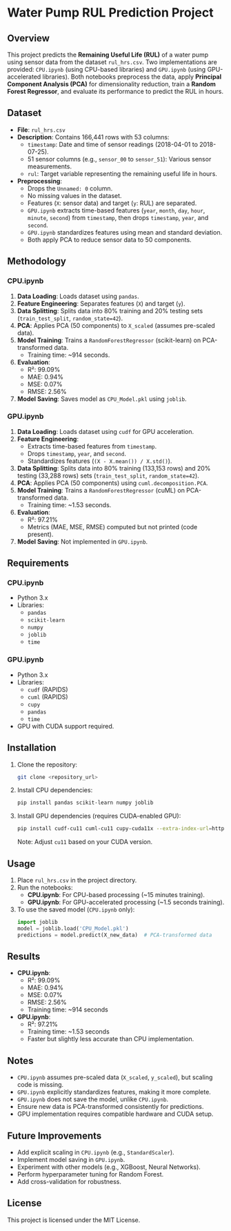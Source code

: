 # Water Pump RUL Prediction Project

## Overview
This project predicts the **Remaining Useful Life (RUL)** of a water pump using sensor data from the dataset `rul_hrs.csv`. Two implementations are provided: `CPU.ipynb` (using CPU-based libraries) and `GPU.ipynb` (using GPU-accelerated libraries). Both notebooks preprocess the data, apply **Principal Component Analysis (PCA)** for dimensionality reduction, train a **Random Forest Regressor**, and evaluate its performance to predict the RUL in hours.

## Dataset
- **File**: `rul_hrs.csv`
- **Description**: Contains 166,441 rows with 53 columns:
  - `timestamp`: Date and time of sensor readings (2018-04-01 to 2018-07-25).
  - 51 sensor columns (e.g., `sensor_00` to `sensor_51`): Various sensor measurements.
  - `rul`: Target variable representing the remaining useful life in hours.
- **Preprocessing**:
  - Drops the `Unnamed: 0` column.
  - No missing values in the dataset.
  - Features (`X`: sensor data) and target (`y`: RUL) are separated.
  - `GPU.ipynb` extracts time-based features (`year`, `month`, `day`, `hour`, `minute`, `second`) from `timestamp`, then drops `timestamp`, `year`, and `second`.
  - `GPU.ipynb` standardizes features using mean and standard deviation.
  - Both apply PCA to reduce sensor data to 50 components.

## Methodology
### CPU.ipynb
1. **Data Loading**: Loads dataset using `pandas`.
2. **Feature Engineering**: Separates features (`X`) and target (`y`).
3. **Data Splitting**: Splits data into 80% training and 20% testing sets (`train_test_split`, `random_state=42`).
4. **PCA**: Applies PCA (50 components) to `X_scaled` (assumes pre-scaled data).
5. **Model Training**: Trains a `RandomForestRegressor` (scikit-learn) on PCA-transformed data.
   - Training time: ~914 seconds.
6. **Evaluation**:
   - R²: 99.09%
   - MAE: 0.94%
   - MSE: 0.07%
   - RMSE: 2.56%
7. **Model Saving**: Saves model as `CPU_Model.pkl` using `joblib`.

### GPU.ipynb
1. **Data Loading**: Loads dataset using `cudf` for GPU acceleration.
2. **Feature Engineering**:
   - Extracts time-based features from `timestamp`.
   - Drops `timestamp`, `year`, and `second`.
   - Standardizes features (`(X - X.mean()) / X.std()`).
3. **Data Splitting**: Splits data into 80% training (133,153 rows) and 20% testing (33,288 rows) sets (`train_test_split`, `random_state=42`).
4. **PCA**: Applies PCA (50 components) using `cuml.decomposition.PCA`.
5. **Model Training**: Trains a `RandomForestRegressor` (cuML) on PCA-transformed data.
   - Training time: ~1.53 seconds.
6. **Evaluation**:
   - R²: 97.21%
   - Metrics (MAE, MSE, RMSE) computed but not printed (code present).
7. **Model Saving**: Not implemented in `GPU.ipynb`.

## Requirements
### CPU.ipynb
- Python 3.x
- Libraries:
  - `pandas`
  - `scikit-learn`
  - `numpy`
  - `joblib`
  - `time`

### GPU.ipynb
- Python 3.x
- Libraries:
  - `cudf` (RAPIDS)
  - `cuml` (RAPIDS)
  - `cupy`
  - `pandas`
  - `time`
- GPU with CUDA support required.

## Installation
1. Clone the repository:
   ```bash
   git clone <repository_url>
   ```
2. Install CPU dependencies:
   ```bash
   pip install pandas scikit-learn numpy joblib
   ```
3. Install GPU dependencies (requires CUDA-enabled GPU):
   ```bash
   pip install cudf-cu11 cuml-cu11 cupy-cuda11x --extra-index-url=https://pypi.nvidia.com
   ```
   Note: Adjust `cu11` based on your CUDA version.

## Usage
1. Place `rul_hrs.csv` in the project directory.
2. Run the notebooks:
   - **CPU.ipynb**: For CPU-based processing (~15 minutes training).
   - **GPU.ipynb**: For GPU-accelerated processing (~1.5 seconds training).
3. To use the saved model (`CPU.ipynb` only):
   ```python
   import joblib
   model = joblib.load('CPU_Model.pkl')
   predictions = model.predict(X_new_data)  # PCA-transformed data
   ```

## Results
- **CPU.ipynb**:
  - R²: 99.09%
  - MAE: 0.94%
  - MSE: 0.07%
  - RMSE: 2.56%
  - Training time: ~914 seconds
- **GPU.ipynb**:
  - R²: 97.21%
  - Training time: ~1.53 seconds
  - Faster but slightly less accurate than CPU implementation.

## Notes
- `CPU.ipynb` assumes pre-scaled data (`X_scaled`, `y_scaled`), but scaling code is missing.
- `GPU.ipynb` explicitly standardizes features, making it more complete.
- `GPU.ipynb` does not save the model, unlike `CPU.ipynb`.
- Ensure new data is PCA-transformed consistently for predictions.
- GPU implementation requires compatible hardware and CUDA setup.

## Future Improvements
- Add explicit scaling in `CPU.ipynb` (e.g., `StandardScaler`).
- Implement model saving in `GPU.ipynb`.
- Experiment with other models (e.g., XGBoost, Neural Networks).
- Perform hyperparameter tuning for Random Forest.
- Add cross-validation for robustness.

## License
This project is licensed under the MIT License.
